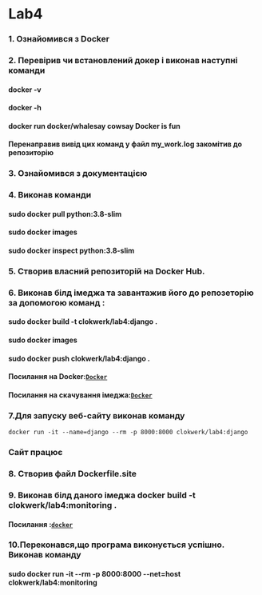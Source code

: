 # Lab4

### 1. Ознайомився з Docker
### 2. Перевірив чи встановлений докер і виконав наступні команди
#### docker -v
#### docker -h
#### docker run docker/whalesay cowsay Docker is fun
#### Перенаправив вивід цих команд у файл my_work.log закомітив до репозиторію
### 3. Ознайомився з документацією
### 4. Виконав команди 
#### sudo docker pull python:3.8-slim
#### sudo docker images
#### sudo docker inspect python:3.8-slim
### 5. Створив власний репозиторій на Docker Hub.
### 6. Виконав білд імеджа та завантажив його до репозеторію за допомогою команд :
#### sudo docker build -t clokwerk/lab4:django .
#### sudo docker images 
#### sudo docker push clokwerk/lab4:django .
#### Посилання на Docker:[`Docker`](https://hub.docker.com/r/clokwerk/lab4)
#### Посилання на скачування імеджа:[`Docker`](https://hub.docker.com/layers/clokwerk/lab4/django/images/sha256-d1e1d99a2ac02976ed19c74b8191718bde223270e6ff642748a91f53ddfe5022?context=explore)
### 7.Для запуску веб-сайту виконав команду
    docker run -it --name=django --rm -p 8000:8000 clokwerk/lab4:django
### Сайт працює
### 8. Створив файл Dockerfile.site 
### 9. Виконав білд даного імеджа docker build -t clokwerk/lab4:monitoring .
#### Посилання :[`docker`](https://hub.docker.com/layers/clokwerk/lab4/monitoring/images/sha256-d1e1d99a2ac02976ed19c74b8191718bde223270e6ff642748a91f53ddfe5022?context=explore)
### 10.Переконався,що програма виконується успішно. Виконав команду
#### sudo docker run -it --rm -p 8000:8000 --net=host clokwerk/lab4:monitoring

 
 
